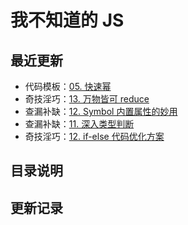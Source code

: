 # 我不知道的 JS

## 最近更新

- 代码模板：[05. 快速幂](/JS/code-templates/ch02.md)
- 奇技淫巧：[13. 万物皆可 reduce](/JS/uncanny-tricks/ch13)
- 查漏补缺：[12. Symbol 内置属性的妙用](/JS/check-for-gaps/ch12)
- 查漏补缺：[11. 深入类型判断](/JS/check-for-gaps/ch11)
- 奇技淫巧：[12. if-else 代码优化方案](/JS/uncanny-tricks/ch12)

## 目录说明

<Info />

## 更新记录

<List type='JS'/>
